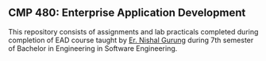 ## CMP 480: Enterprise Application Development
This repository consists of assignments and lab practicals completed during completion of EAD course taught by [Er. Nishal Gurung](https://github.com/nishalgurung4) during 7th semester of Bachelor in Engineering in Software Engineering.


